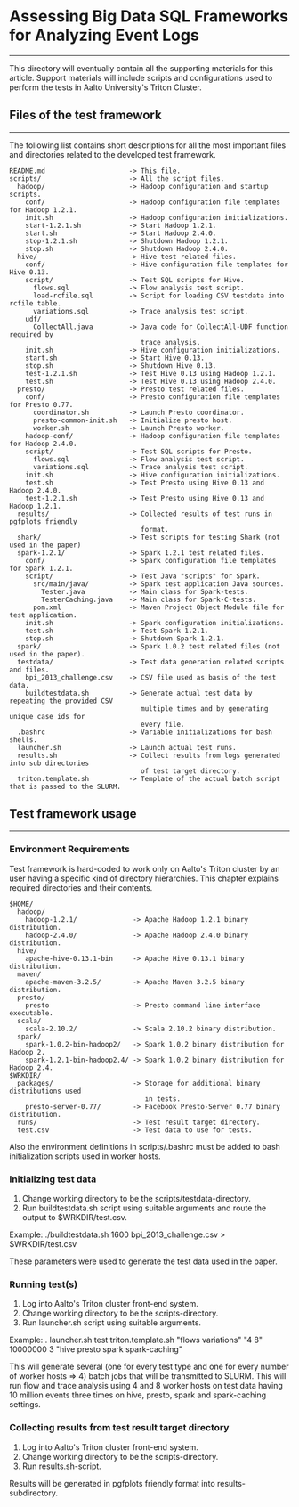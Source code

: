 # Assessing Big Data SQL Frameworks for Analyzing Event Logs
---

This directory will eventually contain all the supporting materials for this article. Support materials will include scripts and configurations used to perform the tests in Aalto University's Triton Cluster.

## Files of the test framework
---

The following list contains short descriptions for all the most important files and directories
related to the developed test framework. 

    README.md                     -> This file.
    scripts/                      -> All the script files.
      hadoop/                     -> Hadoop configuration and startup scripts.
        conf/                     -> Hadoop configuration file templates for Hadoop 1.2.1.
        init.sh                   -> Hadoop configuration initializations.
        start-1.2.1.sh            -> Start Hadoop 1.2.1.
        start.sh                  -> Start Hadoop 2.4.0.
        stop-1.2.1.sh             -> Shutdown Hadoop 1.2.1.
        stop.sh                   -> Shutdown Hadoop 2.4.0.        
      hive/                       -> Hive test related files.
        conf/                     -> Hive configuration file templates for Hive 0.13.
        script/                   -> Test SQL scripts for Hive.
          flows.sql               -> Flow analysis test script.
          load-rcfile.sql         -> Script for loading CSV testdata into rcfile table.
          variations.sql          -> Trace analysis test script.
        udf/
          CollectAll.java         -> Java code for CollectAll-UDF function required by
                                     trace analysis.
        init.sh                   -> Hive configuration initializations.
        start.sh                  -> Start Hive 0.13.
        stop.sh                   -> Shutdown Hive 0.13.
        test-1.2.1.sh             -> Test Hive 0.13 using Hadoop 1.2.1.
        test.sh                   -> Test Hive 0.13 using Hadoop 2.4.0.
      presto/                     -> Presto test related files.
        conf/                     -> Presto configuration file templates for Presto 0.77.
          coordinator.sh          -> Launch Presto coordinator.
          presto-common-init.sh   -> Initialize presto host.
          worker.sh               -> Launch Presto worker.
        hadoop-conf/              -> Hadoop configuration file templates for Hadoop 2.4.0.
        script/                   -> Test SQL scripts for Presto.
          flows.sql               -> Flow analysis test script.
          variations.sql          -> Trace analysis test script.
        init.sh                   -> Hive configuration initializations.
        test.sh                   -> Test Presto using Hive 0.13 and Hadoop 2.4.0.
        test-1.2.1.sh             -> Test Presto using Hive 0.13 and Hadoop 1.2.1.
      results/                    -> Collected results of test runs in pgfplots friendly 
                                     format.
      shark/                      -> Test scripts for testing Shark (not used in the paper)
      spark-1.2.1/                -> Spark 1.2.1 test related files.
        conf/                     -> Spark configuration file templates for Spark 1.2.1.
        script/                   -> Test Java "scripts" for Spark.
          src/main/java/          -> Spark test application Java sources.
            Tester.java           -> Main class for Spark-tests.
            TesterCaching.java    -> Main class for Spark-C-tests.
          pom.xml                 -> Maven Project Object Module file for test application.
        init.sh                   -> Spark configuration initializations.
        test.sh                   -> Test Spark 1.2.1.
        stop.sh                   -> Shutdown Spark 1.2.1.
      spark/                      -> Spark 1.0.2 test related files (not used in the paper).
      testdata/                   -> Test data generation related scripts and files.
        bpi_2013_challenge.csv    -> CSV file used as basis of the test data.
        buildtestdata.sh          -> Generate actual test data by repeating the provided CSV 
                                     multiple times and by generating unique case ids for 
                                     every file.
      .bashrc                     -> Variable initializations for bash shells.
      launcher.sh                 -> Launch actual test runs.
      results.sh                  -> Collect results from logs generated into sub directories 
                                     of test target directory.
      triton.template.sh          -> Template of the actual batch script that is passed to the SLURM.
      

## Test framework usage
---

### Environment Requirements

Test framework is hard-coded to work only on Aalto's Triton cluster by an user having a specific kind of directory hierarchies. This chapter explains required directories and their contents.

    $HOME/
      hadoop/
        hadoop-1.2.1/              -> Apache Hadoop 1.2.1 binary distribution.
        hadoop-2.4.0/              -> Apache Hadoop 2.4.0 binary distribution.
      hive/
        apache-hive-0.13.1-bin     -> Apache Hive 0.13.1 binary distribution.
      maven/
        apache-maven-3.2.5/        -> Apache Maven 3.2.5 binary distribution.
      presto/
        presto                     -> Presto command line interface executable.
      scala/
        scala-2.10.2/              -> Scala 2.10.2 binary distribution.
      spark/
        spark-1.0.2-bin-hadoop2/   -> Spark 1.0.2 binary distribution for Hadoop 2.
        spark-1.2.1-bin-hadoop2.4/ -> Spark 1.0.2 binary distribution for Hadoop 2.4.
    $WRKDIR/
      packages/                    -> Storage for additional binary distributions used 
                                      in tests.
        presto-server-0.77/        -> Facebook Presto-Server 0.77 binary distribution.
      runs/                        -> Test result target directory.
      test.csv                     -> Test data to use for tests.

Also the environment definitions in scripts/.bashrc must be added to bash initialization scripts used in worker hosts.
      
### Initializing test data

1. Change working directory to be the scripts/testdata-directory.
2. Run buildtestdata.sh script using suitable arguments and route the output to $WRKDIR/test.csv.

Example:
./buildtestdata.sh 1600 bpi_2013_challenge.csv > $WRKDIR/test.csv

These parameters were used to generate the test data used in the paper.

### Running test(s)

1. Log into Aalto's Triton cluster front-end system.
2. Change working directory to be the scripts-directory.
3. Run launcher.sh script using suitable arguments.

Example:
. launcher.sh test triton.template.sh "flows variations" "4 8" 10000000 3 "hive presto spark spark-caching"

This will generate several (one for every test type and one for every number of worker hosts => 4) batch jobs that will be transmitted to SLURM. 
This will run flow and trace analysis using 4 and 8 worker hosts on test data having 10 million events three times on hive, presto, spark and spark-caching settings.

### Collecting results from test result target directory

1. Log into Aalto's Triton cluster front-end system.
2. Change working directory to be the scripts-directory.
3. Run results.sh-script.

Results will be generated in pgfplots friendly format into results-subdirectory.

